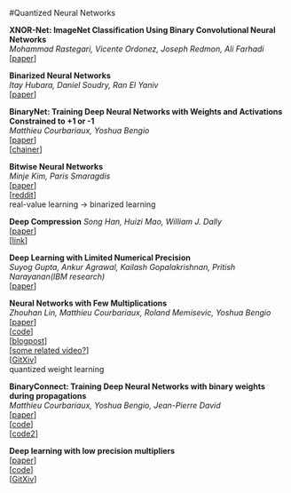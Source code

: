 #Quantized Neural Networks

**XNOR-Net: ImageNet Classification Using Binary Convolutional Neural Networks**  
*Mohammad Rastegari, Vicente Ordonez, Joseph Redmon, Ali Farhadi*  
[[paper](http://arxiv.org/abs/1603.05279)]  

**Binarized Neural Networks**  
*Itay Hubara, Daniel Soudry, Ran El Yaniv*  
[[paper](http://arxiv.org/abs/1602.02505)]  

**BinaryNet: Training Deep Neural Networks with Weights and Activations Constrained to +1 or -1**  
*Matthieu Courbariaux, Yoshua Bengio*  
[[paper](http://arxiv.org/abs/1602.02830)]  
[[chainer](https://github.com/hillbig/binary_net)]  

**Bitwise Neural Networks**  
*Minje Kim, Paris Smaragdis*  
[[paper](http://arxiv.org/abs/1601.06071)]  
[[reddit](https://www.reddit.com/r/MachineLearning/comments/42tfjw/bitwise_neural_networks/)]  
real-value learning -> binarized learning

**Deep Compression**
*Song Han, Huizi Mao, William J. Dally*  
[[paper](http://arxiv.org/abs/1510.00149)]  
[[link](http://web.stanford.edu/class/ee380/Abstracts/160106-slides.pdf)]  

**Deep Learning with Limited Numerical Precision**  
*Suyog Gupta, Ankur Agrawal, Kailash Gopalakrishnan, Pritish Narayanan(IBM research)*  
[[paper](http://jmlr.org/proceedings/papers/v37/gupta15.pdf)]  

**Neural Networks with Few Multiplications**  
*Zhouhan Lin, Matthieu Courbariaux, Roland Memisevic, Yoshua Bengio*  
[[paper](http://arxiv.org/abs/1510.03009)]  
[[code](https://github.com/MatthieuCourbariaux/BinaryConnect)]  
[[blogpost](http://nuit-blanche.blogspot.jp/2015/10/neural-networks-with-few.html)]  
[[some related video?](https://www.youtube.com/watch?v=DleXA5ADG78)]  
[[GitXiv](http://gitxiv.com/posts/FE8DeEN97Z6GR5Kvq/neural-networks-with-few-multiplications)]  
quantized weight learning

**BinaryConnect: Training Deep Neural Networks with binary weights during propagations**  
*Matthieu Courbariaux, Yoshua Bengio, Jean-Pierre David*  
[[paper](http://arxiv.org/abs/1511.00363)]  
[[code](https://github.com/hantek/BinaryConnect)]  
[[code2](https://github.com/hantek/binary_conv)]  

**Deep learning with low precision multipliers**  
[[paper](http://arxiv.org/abs/1412.7024)]  
[[code](https://github.com/MatthieuCourbariaux/deep-learning-multipliers)]  
[[GitXiv](http://gitxiv.com/posts/tmytRaBgBahjC7Y4G/low-precision-storage-for-deep-learning)]  

